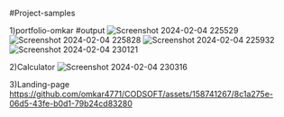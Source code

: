 #Project-samples

1)portfolio-omkar
#output
![Screenshot 2024-02-04 225529](https://github.com/omkar4771/CODSOFT/assets/158741267/ccd1ee0d-cee5-4a26-ae0d-06c9fc60f956)
![Screenshot 2024-02-04 225828](https://github.com/omkar4771/CODSOFT/assets/158741267/7d6888f6-754c-425f-b6af-850b4a342a30)
![Screenshot 2024-02-04 225932](https://github.com/omkar4771/CODSOFT/assets/158741267/a6ec7c85-e433-48b6-8d97-d272695e4608)
![Screenshot 2024-02-04 230121](https://github.com/omkar4771/CODSOFT/assets/158741267/d7612779-f920-41a6-a62b-6912354182bc)

2)Calculator
![Screenshot 2024-02-04 230316](https://github.com/omkar4771/CODSOFT/assets/158741267/fd15021d-a038-4623-9454-deee34c6e61c)

3)Landing-page
https://github.com/omkar4771/CODSOFT/assets/158741267/8c1a275e-06d5-43fe-b0d1-79b24cd83280


